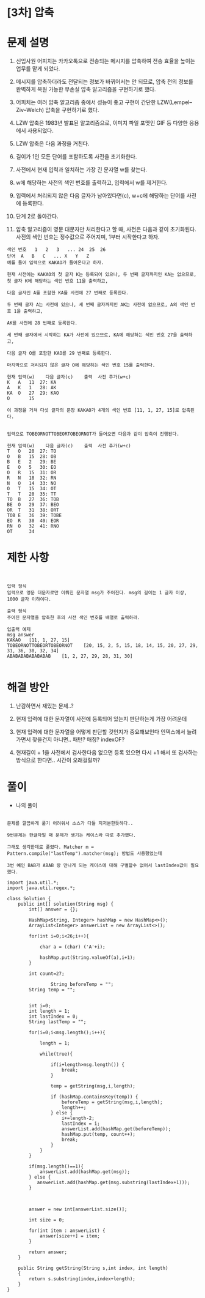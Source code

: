 # [3차] 압축

# 문제 설명

1. 신입사원 어피치는 카카오톡으로 전송되는 메시지를 압축하여 전송 효율을 높이는 업무를 맡게 되었다.

2. 메시지를 압축하더라도 전달되는 정보가 바뀌어서는 안 되므로, 압축 전의 정보를 완벽하게 복원 가능한 무손실 압축 알고리즘을 구현하기로 했다.

3. 어피치는 여러 압축 알고리즘 중에서 성능이 좋고 구현이 간단한 LZW(Lempel–Ziv–Welch) 압축을 구현하기로 했다.

4. LZW 압축은 1983년 발표된 알고리즘으로, 이미지 파일 포맷인 GIF 등 다양한 응용에서 사용되었다.

5. LZW 압축은 다음 과정을 거친다.

5. 길이가 1인 모든 단어를 포함하도록 사전을 초기화한다.

6. 사전에서 현재 입력과 일치하는 가장 긴 문자열 w를 찾는다.

7. w에 해당하는 사전의 색인 번호를 출력하고, 입력에서 w를 제거한다.

8. 입력에서 처리되지 않은 다음 글자가 남아있다면(c), w+c에 해당하는 단어를 사전에 등록한다.

9. 단계 2로 돌아간다.

10. 압축 알고리즘이 영문 대문자만 처리한다고 할 때, 사전은 다음과 같이 초기화된다. 사전의 색인 번호는 정수값으로 주어지며, 1부터 시작한다고 하자.

```
색인 번호	1	2	3	...	24	25	26
단어	A	B	C	...	X	Y	Z
예를 들어 입력으로 KAKAO가 들어온다고 하자.

현재 사전에는 KAKAO의 첫 글자 K는 등록되어 있으나, 두 번째 글자까지인 KA는 없으므로, 첫 글자 K에 해당하는 색인 번호 11을 출력하고,

다음 글자인 A를 포함한 KA를 사전에 27 번째로 등록한다.

두 번째 글자 A는 사전에 있으나, 세 번째 글자까지인 AK는 사전에 없으므로, A의 색인 번호 1을 출력하고,

AK를 사전에 28 번째로 등록한다.

세 번째 글자에서 시작하는 KA가 사전에 있으므로, KA에 해당하는 색인 번호 27을 출력하고,

다음 글자 O를 포함한 KAO를 29 번째로 등록한다.

마지막으로 처리되지 않은 글자 O에 해당하는 색인 번호 15를 출력한다.

현재 입력(w)	다음 글자(c)	출력	사전 추가(w+c)
K	A	11	27: KA
A	K	1	28: AK
KA	O	27	29: KAO
O		15	

이 과정을 거쳐 다섯 글자의 문장 KAKAO가 4개의 색인 번호 [11, 1, 27, 15]로 압축된다.


입력으로 TOBEORNOTTOBEORTOBEORNOT가 들어오면 다음과 같이 압축이 진행된다.

현재 입력(w)	다음 글자(c)	출력	사전 추가(w+c)
T	O	20	27: TO
O	B	15	28: OB
B	E	2	29: BE
E	O	5	30: EO
O	R	15	31: OR
R	N	18	32: RN
N	O	14	33: NO
O	T	15	34: OT
T	T	20	35: TT
TO	B	27	36: TOB
BE	O	29	37: BEO
OR	T	31	38: ORT
TOB	E	36	39: TOBE
EO	R	30	40: EOR
RN	O	32	41: RNO
OT		34	

```

# 제한 사항

```


입력 형식
입력으로 영문 대문자로만 이뤄진 문자열 msg가 주어진다. msg의 길이는 1 글자 이상, 1000 글자 이하이다.

출력 형식
주어진 문자열을 압축한 후의 사전 색인 번호를 배열로 출력하라.

입출력 예제
msg	answer
KAKAO	[11, 1, 27, 15]
TOBEORNOTTOBEORTOBEORNOT	[20, 15, 2, 5, 15, 18, 14, 15, 20, 27, 29, 31, 36, 30, 32, 34]
ABABABABABABABAB	[1, 2, 27, 29, 28, 31, 30]


```

# 해결 방안

1. 난감하면서 재밌는 문제..?

2. 현재 입력에 대한 문자열이 사전에 등록되어 있는지 판단하는게 가장 어려운데

3. 현재 입력에 대한 문자열을 어떻게 판단할 것인지가 중요해보인다 인덱스에서 늘려가면서 찾을건지 아니면.. 패턴? 매칭? indexOF?

4. 현재길이 + 1을 사전에서 검사한다음 없으면 등록 있으면 다시 +1 해서 또 검사하는 방식으로 한다면.. 시간이 오래걸릴까?

# 풀이

- 나의 풀이

```

문제를 깔끔하게 풀기 어려워서 소스가 다들 지저분한듯하다..

9번문제는 한글자일 때 문제가 생기는 케이스라 따로 추가했다.

그래도 생각한데로 풀렸다. Matcher m = Pattern.compile("lastTemp").matcher(msg); 방법도 사용했었는데

3번 예인 BAB가 ABAB 랑 만나게 되는 케이스에 대해 구별할수 없어서 lastIndex값이 필요했다.

import java.util.*;
import java.util.regex.*;

class Solution {
    public int[] solution(String msg) {
        int[] answer = {};
        
        HashMap<String, Integer> hashMap = new HashMap<>();
        ArrayList<Integer> answerList = new ArrayList<>();
        
        for(int i=0;i<26;i++){
            
            char a = (char) ('A'+i);
            
            hashMap.put(String.valueOf(a),i+1);
        }
        
        int count=27;
        
                String beforeTemp = "";
        String temp = "";
        
        
        int i=0;
        int length = 1;
        int lastIndex = 0;
        String lastTemp = "";
        
        for(i=0;i<msg.length();i++){
            
            length = 1;
            
            while(true){
                
                if(i+length>msg.length()) {
                    break;
                }
                
                temp = getString(msg,i,length);
                
                if (hashMap.containsKey(temp)) {
                    beforeTemp = getString(msg,i,length);
                    length++;
                } else {
                    i+=length-2;
                    lastIndex = i;
                    answerList.add(hashMap.get(beforeTemp));
                    hashMap.put(temp, count++);
                    break;
                }
            }
        }
        
        if(msg.length()==1){
            answerList.add(hashMap.get(msg));
        } else {
           answerList.add(hashMap.get(msg.substring(lastIndex+1)));
        }
        
        
        
        answer = new int[answerList.size()];
        
        int size = 0;
        
        for(int item : answerList) {
            answer[size++] = item;
        }
        
        return answer;
    }
    
    public String getString(String s,int index, int length)
    {
        return s.substring(index,index+length);
    }
}


```